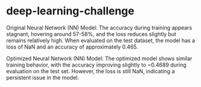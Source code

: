 # deep-learning-challenge

Original Neural Network (NN) Model:
The accuracy during training appears stagnant, hovering around 57-58%, and the loss reduces slightly but remains relatively high.
When evaluated on the test dataset, the model has a loss of NaN and an accuracy of approximately 0.465.

Optimized Neural Network (NN) Model:
The optimized model shows similar training behavior, with the accuracy improving slightly to ~0.4689 during evaluation on the test set.
However, the loss is still NaN, indicating a persistent issue in the model.
